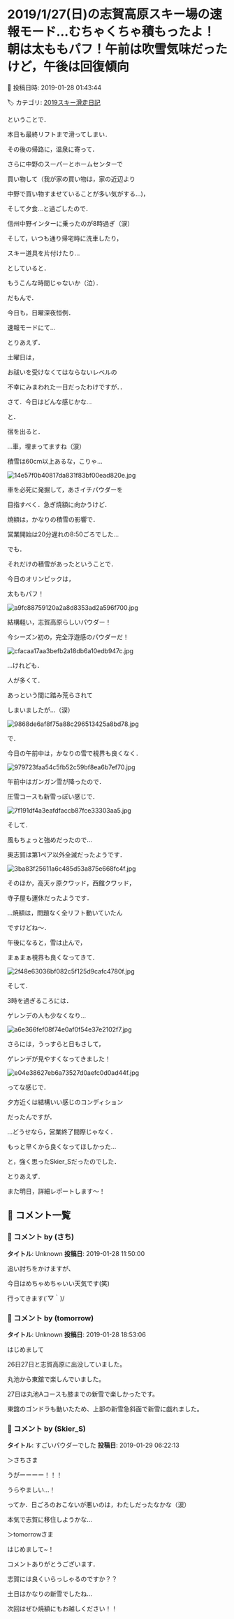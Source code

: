 # 2019/1/27(日)の志賀高原スキー場の速報モード…むちゃくちゃ積もったよ！朝は太ももパフ！午前は吹雪気味だったけど，午後は回復傾向

📅 投稿日時: 2019-01-28 01:43:44

🏷️ カテゴリ: [2019スキー滑走日記](c3e4496fc0fb7f9c17ff21214a35b1ace.md)

ということで．


本日も最終リフトまで滑ってしまい．


その後の帰路に，温泉に寄って．


さらに中野のスーパーとホームセンターで


買い物して（我が家の買い物は，家の近辺より


中野で買い物すませていることが多い気がする…)，


そして夕食…と過ごしたので．


信州中野インターに乗ったのが8時過ぎ（涙）





そして，いつも通り帰宅時に洗車したり，


スキー道具を片付けたり…


としていると．


もうこんな時間じゃないか（泣）．





だもんで．


今日も，日曜深夜恒例．


速報モードにて…





とりあえず．


土曜日は，


お祓いを受けなくてはならないレベルの


不幸にみまわれた一日だったわけですが．．





さて．今日はどんな感じかな…


と．


宿を出ると．


…車，埋まってますね（涙）


積雪は60cm以上あるな，こりゃ…




![14e57f0b40817da831f83bf00ead820e.jpg](images/14e57f0b40817da831f83bf00ead820e.jpg)




車を必死に発掘して，あさイチパウダーを


目指すべく．急ぎ焼額に向かうけど．


焼額は，かなりの積雪の影響で．


営業開始は20分遅れの8:50ごろでした…





でも．


それだけの積雪があったということで．


今日のオリンピックは，


太ももパフ！




![a9fc88759120a2a8d8353ad2a596f700.jpg](images/a9fc88759120a2a8d8353ad2a596f700.jpg)




結構軽い，志賀高原らしいパウダー！


今シーズン初の，完全浮遊感のパウダーだ！




![cfacaa17aa3befb2a18db6a10edb947c.jpg](images/cfacaa17aa3befb2a18db6a10edb947c.jpg)




…けれども．


人が多くて．


あっという間に踏み荒らされて


しまいましたが…（涙）




![9868de6af8f75a88c296513425a8bd78.jpg](images/9868de6af8f75a88c296513425a8bd78.jpg)







で．


今日の午前中は，かなりの雪で視界も良くなく．




![979723faa54c5fb52c59bf8ea6b7ef70.jpg](images/979723faa54c5fb52c59bf8ea6b7ef70.jpg)




午前中はガンガン雪が降ったので．


圧雪コースも新雪っぽい感じで．




![7f191df4a3eafdfaccb87fce33303aa5.jpg](images/7f191df4a3eafdfaccb87fce33303aa5.jpg)




そして．


風もちょっと強めだったので…


奥志賀は第1ペア以外全滅だったようです．




![3ba83f25611a6c485d53a875e668fc4f.jpg](images/3ba83f25611a6c485d53a875e668fc4f.jpg)




そのほか，高天ヶ原クワッド，西館クワッド，


寺子屋も運休だったようです．





…焼額は，問題なく全リフト動いていたん


ですけどね～．





午後になると，雪は止んで，


まぁまぁ視界も良くなってきて．




![2f48e63036bf082c5f125d9cafc4780f.jpg](images/2f48e63036bf082c5f125d9cafc4780f.jpg)




そして．


3時を過ぎるころには．


ゲレンデの人も少なくなり…




![a6e366fef08f74e0af0f54e37e2102f7.jpg](images/a6e366fef08f74e0af0f54e37e2102f7.jpg)




さらには，うっすらと日もさして，


ゲレンデが見やすくなってきました！




![e04e38627eb6a73527d0aefc0d0ad44f.jpg](images/e04e38627eb6a73527d0aefc0d0ad44f.jpg)




ってな感じで．


夕方近くは結構いい感じのコンディション


だったんですが．


…どうせなら，営業終了間際じゃなく．


もっと早くから良くなってほしかった…


と，強く思ったSkier_Sだったのでした．





とりあえず．


また明日，詳細レポートします～！

## 💬 コメント一覧

### 💬 コメント by (さち)
**タイトル**: Unknown
**投稿日**: 2019-01-28 11:50:00

追い討ちをかけますが、

今日はめちゃめちゃいい天気です(笑)

行ってきます(´▽｀)/

### 💬 コメント by (tomorrow)
**タイトル**: Unknown
**投稿日**: 2019-01-28 18:53:06

はじめまして

26日27日と志賀高原に出没していました。

丸池から東舘で楽しんでいました。

27日は丸池Aコースも膝までの新雪で楽しかったです。

東舘のゴンドラも動いたため、上部の新雪急斜面で新雪に戯れました。

### 💬 コメント by (Skier_S)
**タイトル**: すごいパウダーでした
**投稿日**: 2019-01-29 06:22:13

＞さちさま

うがーーーー！！！

うらやましい…！

ってか．日ごろのおこないが悪いのは，わたしだったなかな（涙）

本気で志賀に移住しようかな…



＞tomorrowさま

はじめまして~！

コメントありがとうございます．

志賀には良くいらっしゃるのですか？？

土日はかなりの新雪でしたね…

次回はぜひ焼額にもお越しください！！


